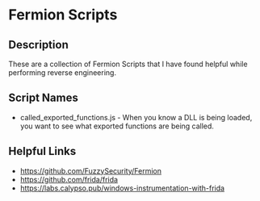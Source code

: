 # Fermion Scripts
## Description
These are a collection of Fermion Scripts that I have found helpful while performing reverse engineering. 

## Script Names
- called_exported_functions.js - When you know a DLL is being loaded, you want to see what exported functions are being called.

## Helpful Links
- https://github.com/FuzzySecurity/Fermion
- https://github.com/frida/frida
- https://labs.calypso.pub/windows-instrumentation-with-frida
